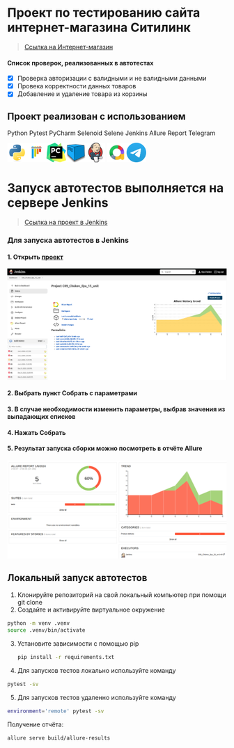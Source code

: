 # Проект по тестированию сайта интернет-магазина Ситилинк
> <a target="_blank" href="https://www.citilink.ru/">Ссылка на Интернет-магазин</a>

#### Список проверок, реализованных в автотестах
- [x] Проверка авторизации с валидными и не валидными данными
- [x] Провека корректности данных товаров
- [x] Добавление и удаление товара из корзины

## Проект реализован с использованием
Python Pytest PyCharm Selenoid Selene Jenkins Allure Report Telegram 

<img src="/design/python-original.svg" alt="Image 1" width="45" height="45"><img src="/design/pytest-original.svg" alt="Image 2" width="45" height="45"><img src="/design/PyCharm_Icon.svg" alt="Image 3" width="45" height="45"><img src="/design/selenoid.png" alt="Image 4" width="45" height="45"><img src="/design/jenkins-original.svg" alt="Image 5" width="45" height="45">
<img src="/design/allure.png" alt="Image 6" width="45" height="45"><img src="/design/telegram.svg" alt="Image 7" width="45" height="45">

# Запуск автотестов выполняется на сервере Jenkins
> <a target="_blank" href="https://jenkins.autotests.cloud/job/C09_Chukov_Ilya_15_unit/">Ссылка на проект в Jenkins</a>

### Для запуска автотестов в Jenkins
#### 1. Открыть <a target="_blank" href="https://jenkins.autotests.cloud/job/C09_Chukov_Ilya_15_unit/">проект</a>

![This is an image](/design/scrins/Jenkins_main.png)

#### 2. Выбрать пункт **Собрать с параметрами**
#### 3. В случае необходимости изменить параметры, выбрав значения из выпадающих списков
#### 4. Нажать **Собрать**
#### 5. Результат запуска сборки можно посмотреть в отчёте Allure

![This is an image](/design/scrins/allure_report.png)

## Локальный запуск автотестов
1. Клонируйте репозиторий на свой локальный компьютер при помощи git clone
2. Создайте и активируйте виртуальное окружение
  ```bash
  python -m venv .venv
  source .venv/bin/activate
  ```
3. Установите зависимости с помощью pip
   ```bash
   pip install -r requirements.txt
   ```
5. Для запусков тестов локально используйте команду 
  ```bash
  pytest -sv
  ```
5. Для запусков тестов удаленно используйте команду 
  ```bash
  environment='remote' pytest -sv
  ```

Получение отчёта:
```bash
allure serve build/allure-results



